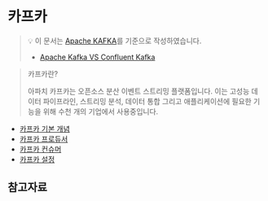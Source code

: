 # 카프카
> 💡 이 문서는 [Apache KAFKA](https://kafka.apache.org/)를 기준으로 작성하였습니다.
> - [Apache Kafka VS Confluent Kafka](https://stackoverflow.com/questions/39703338/confluent-platform-vs-apache-kafka)


> 카프카란?
>
> 아파치 카프카는 오픈소스 분산 이벤트 스트리밍 플랫폼입니다. 이는 고성능 데이터 파이프라인, 스트리밍 분석, 데이터 통합 그리고 애플리케이션에 필요한 기능을 위해 수천 개의 기업에서 사용중입니다.

- [카프카 기본 개념]()
- [카프카 프로듀서]()
- [카프카 컨슈머]()
- [카프카 설정]()

## 참고자료